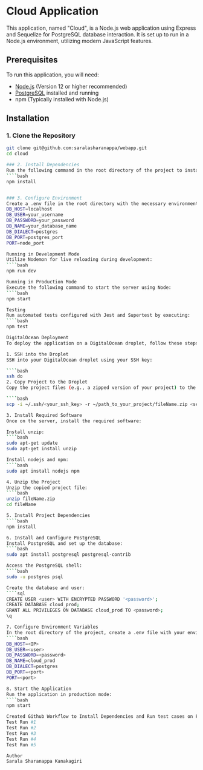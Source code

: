 # Cloud Application

This application, named "Cloud", is a Node.js web application using Express and Sequelize for PostgreSQL database interaction. It is set up to run in a Node.js environment, utilizing modern JavaScript features.

## Prerequisites

To run this application, you will need:

- [Node.js](https://nodejs.org/) (Version 12 or higher recommended)
- [PostgreSQL](https://www.postgresql.org/download/) installed and running
- npm (Typically installed with Node.js)

## Installation

### 1. Clone the Repository

`````bash
git clone git@github.com:saralasharanappa/webapp.git
cd cloud

### 2. Install Dependencies
Run the following command in the root directory of the project to install the required npm packages:
````bash
npm install


### 3. Configure Environment
Create a .env file in the root directory with the necessary environment variables:
DB_HOST=localhost
DB_USER=your_username
DB_PASSWORD=your_password
DB_NAME=your_database_name
DB_DIALECT=postgres
DB_PORT=postgres_port
PORT=node_port

Running in Development Mode
Utilize Nodemon for live reloading during development:
````bash
npm run dev

Running in Production Mode
Execute the following command to start the server using Node:
````bash
npm start

Testing
Run automated tests configured with Jest and Supertest by executing:
````bash
npm test

DigitalOcean Deployment
To deploy the application on a DigitalOcean droplet, follow these steps:

1. SSH into the Droplet
SSH into your DigitalOcean droplet using your SSH key:

````bash
ssh do
2. Copy Project to the Droplet
Copy the project files (e.g., a zipped version of your project) to the server:

````bash
scp -i ~/.ssh/<your_ssh_key> -r ~/path_to_your_project/fileName.zip <server_alias>:/root/<destination_directory>

3. Install Required Software
Once on the server, install the required software:

Install unzip:
````bash
sudo apt-get update
sudo apt-get install unzip

Install nodejs and npm:
````bash
sudo apt install nodejs npm

4. Unzip the Project
Unzip the copied project file:
````bash
unzip fileName.zip
cd fileName

5. Install Project Dependencies
````bash
npm install

6. Install and Configure PostgreSQL
Install PostgreSQL and set up the database:
````bash
sudo apt install postgresql postgresql-contrib

Access the PostgreSQL shell:
````bash
sudo -u postgres psql

Create the database and user:
````sql
CREATE USER <user> WITH ENCRYPTED PASSWORD '<password>';
CREATE DATABASE cloud_prod;
GRANT ALL PRIVILEGES ON DATABASE cloud_prod TO <password>;
\q

7. Configure Environment Variables
In the root directory of the project, create a .env file with your environment variables:
````bash
DB_HOST=<IP>
DB_USER=<user>
DB_PASSWORD=<password>
DB_NAME=cloud_prod
DB_DIALECT=postgres
DB_PORT=<port>
PORT=<port>

8. Start the Application
Run the application in production mode:
````bash
npm start

Created Github Workflow to Install Dependencies and Run test cases on Pull Request
Test Run #1
Test Run #2
Test Run #3
Test Run #4
Test Run #5

Author
Sarala Sharanappa Kanakagiri
`````
